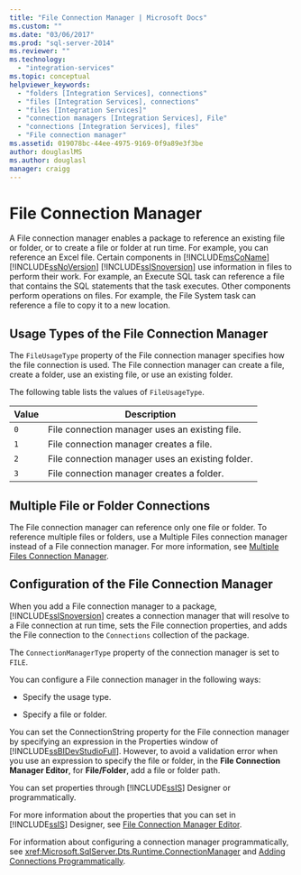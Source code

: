 ```yaml
---
title: "File Connection Manager | Microsoft Docs"
ms.custom: ""
ms.date: "03/06/2017"
ms.prod: "sql-server-2014"
ms.reviewer: ""
ms.technology: 
  - "integration-services"
ms.topic: conceptual
helpviewer_keywords: 
  - "folders [Integration Services], connections"
  - "files [Integration Services], connections"
  - "files [Integration Services]"
  - "connection managers [Integration Services], File"
  - "connections [Integration Services], files"
  - "File connection manager"
ms.assetid: 019078bc-44ee-4975-9169-0f9a89e3f3be
author: douglaslMS
ms.author: douglasl
manager: craigg
---
```

# File Connection Manager
  A File connection manager enables a package to reference an existing file or folder, or to create a file or folder at run time. For example, you can reference an Excel file. Certain components in [!INCLUDE[msCoName](../../includes/msconame-md.md)] [!INCLUDE[ssNoVersion](../../includes/ssnoversion-md.md)] [!INCLUDE[ssISnoversion](../../includes/ssisnoversion-md.md)] use information in files to perform their work. For example, an Execute SQL task can reference a file that contains the SQL statements that the task executes. Other components perform operations on files. For example, the File System task can reference a file to copy it to a new location.  
  
## Usage Types of the File Connection Manager  
 The `FileUsageType` property of the File connection manager specifies how the file connection is used. The File connection manager can create a file, create a folder, use an existing file, or use an existing folder.  
  
 The following table lists the values of `FileUsageType`.  
  
|Value|Description|  
|-----------|-----------------|  
|`0`|File connection manager uses an existing file.|  
|`1`|File connection manager creates a file.|  
|`2`|File connection manager uses an existing folder.|  
|`3`|File connection manager creates a folder.|  
  
## Multiple File or Folder Connections  
 The File connection manager can reference only one file or folder. To reference multiple files or folders, use a Multiple Files connection manager instead of a File connection manager. For more information, see [Multiple Files Connection Manager](multiple-files-connection-manager.md).  
  
## Configuration of the File Connection Manager  
 When you add a File connection manager to a package, [!INCLUDE[ssISnoversion](../../includes/ssisnoversion-md.md)] creates a connection manager that will resolve to a File connection at run time, sets the File connection properties, and adds the File connection to the `Connections` collection of the package.  
  
 The `ConnectionManagerType` property of the connection manager is set to `FILE`.  
  
 You can configure a File connection manager in the following ways:  
  
-   Specify the usage type.  
  
-   Specify a file or folder.  
  
 You can set the ConnectionString property for the File connection manager by specifying an expression in the Properties window of [!INCLUDE[ssBIDevStudioFull](../../includes/ssbidevstudiofull-md.md)]. However, to avoid a validation error when you use an expression to specify the file or folder, in the **File Connection Manager Editor**, for **File/Folder**, add a file or folder path.  
  
 You can set properties through [!INCLUDE[ssIS](../../includes/ssis-md.md)] Designer or programmatically.  
  
 For more information about the properties that you can set in [!INCLUDE[ssIS](../../includes/ssis-md.md)] Designer, see [File Connection Manager Editor](../file-connection-manager-editor.md).  
  
 For information about configuring a connection manager programmatically, see <xref:Microsoft.SqlServer.Dts.Runtime.ConnectionManager> and [Adding Connections Programmatically](../building-packages-programmatically/adding-connections-programmatically.md).  
  
  
